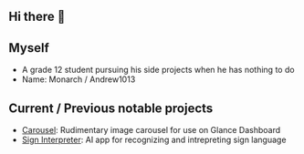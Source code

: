 ## Hi there 👋

## Myself
- A grade 12 student pursuing his side projects when he has nothing to do
- Name: Monarch / Andrew1013

## Current / Previous notable projects
- [Carousel](https://github.com/Andrew1013-development/carousel): Rudimentary image carousel for use on Glance Dashboard
- [Sign Interpreter](https://github.com/Andrew1013-development/sign_interpreter): AI app for recognizing and intrepreting sign language

<!--
**Andrew1013-development/Andrew1013-development** is a ✨ _special_ ✨ repository because its `README.md` (this file) appears on your GitHub profile.

Here are some ideas to get you started:

- 🔭 I’m currently working on ...
- 🌱 I’m currently learning ...
- 👯 I’m looking to collaborate on ...
- 🤔 I’m looking for help with ...
- 💬 Ask me about ...
- 📫 How to reach me: ...
- 😄 Pronouns: ...
- ⚡ Fun fact: ...
-->
